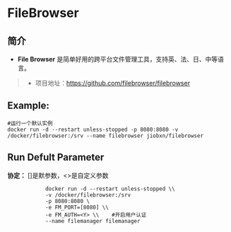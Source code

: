 FileBrowser
===
## 简介
* **File Browser** 是简单好用的跨平台文件管理工具，支持英、法、日、中等语言。
> * 项目地址：https://github.com/filebrowser/filebrowser


## Example:

    #运行一个默认实例
    docker run -d --restart unless-stopped -p 8080:8080 -v /docker/filebrowser:/srv --name filebrowser jiobxn/filebrowser


## Run Defult Parameter
**协定：** []是默参数，<>是自定义参数

				docker run -d --restart unless-stopped \\
				-v /docker/filebrowser:/srv
				-p 8080:8080 \
				-e FM_PORT=[8080] \\
				-e FM_AUTH=<Y> \\    #开启用户认证
				--name filemanager filemanager
